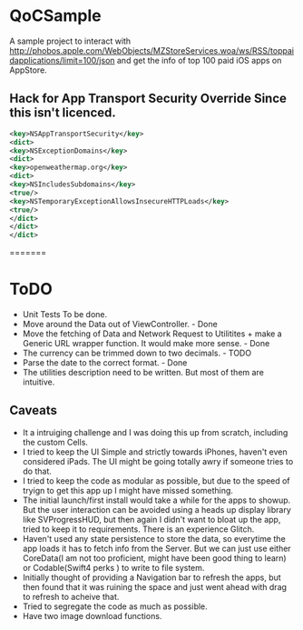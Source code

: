 #  QoCSample
A sample project to interact with http://phobos.apple.com/WebObjects/MZStoreServices.woa/ws/RSS/toppaidapplications/limit=100/json and get the info of top 100 paid iOS apps on AppStore.

## Hack for App Transport Security Override Since this isn't licenced.

```XML
<key>NSAppTransportSecurity</key>
<dict>
<key>NSExceptionDomains</key>
<dict>
<key>openweathermap.org</key>
<dict>
<key>NSIncludesSubdomains</key>
<true/>
<key>NSTemporaryExceptionAllowsInsecureHTTPLoads</key>
<true/>
</dict>
</dict>
</dict>
```



=======
# ToDO
- Unit Tests To be done.
- Move around the Data out of ViewController.   - Done
- Move the fetching of Data and Network Request to Utilitites + make a Generic URL wrapper function. It would make more sense. - Done
- The currency can be trimmed down to two decimals. - TODO
- Parse the date to the correct format. - Done
- The utilities description need to be written. But most of them are intuitive.

## Caveats
- It a intruiging challenge and I was doing this up from scratch, including the custom Cells.
- I tried to keep the UI Simple and strictly towards iPhones, haven't even considered iPads. The UI might be going totally awry if someone tries to do that.
- I tried to keep the code as modular as possible, but due to the speed of tryign to get this app up I might have missed something.
- The initial launch/first install would take a while for the apps to showup. But the user interaction can be avoided using a heads up display library like SVProgressHUD, but then again I didn't want to bloat up the app, tried to keep it to requirements. There is an experience Glitch.
- Haven't used any state persistence to store the data, so everytime the app loads it has to fetch info from the Server. But we can just use either CoreData(I am not too proficient, might have been good thing to learn) or Codable(Swift4 perks ) to write to file system.
- Initially thought of providing a Navigation bar to refresh the apps, but then found that it was ruining the space and just went ahead with drag to refresh to acheive that.
- Tried to segregate the code as much as possible.
- Have two image download functions.



